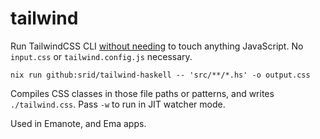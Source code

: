 # tailwind

Run TailwindCSS CLI [without needing](https://www.srid.ca/nojs) to touch anything JavaScript. No `input.css` or `tailwind.config.js` necessary.

```
nix run github:srid/tailwind-haskell -- 'src/**/*.hs' -o output.css
```

Compiles CSS classes in those file paths or patterns, and writes `./tailwind.css`. Pass `-w` to run in JIT watcher mode.

Used in Emanote, and Ema apps.
